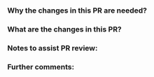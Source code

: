 <!--

Thanks for submitting a PR to OPA!

Before pressing 'Create pull request' please read the checklist below.

* All code changes should be accompanied with tests. If you are not
modifying any tests, just provide a short explanation of why updates
to tests are not necessary. In addition to helping catch bugs, tests
are extremely helpful in providing _context_ that explains how your
changes can be used.

* All changes to public APIs **must** be accompanied with
docs. Examples of public APIs include built-in functions,
config fields, and of course, exported Go types/functions/constants/etc.

* Commit messages should explain _why_ you made the changes, not what
you changed. Use active voice. Keep the subject line under 50
characters or so.

* All commits must be signed off by the author. If you are not
familiar with signing off, see our contributor guide below.

* You have read the project's
  [guidelines on AI tool use](https://www.openpolicyagent.org/docs/contrib-code#ai-guidelines).

For more information on contributing to OPA see our
[Contributing Guide](https://www.openpolicyagent.org/docs/contributing/)
for high-level contributing guidelines and development setup.
(See the [Developer Certificate of Origin](https://www.openpolicyagent.org/docs/contrib-code/#developer-certificate-of-origin)
section for specifics on signing off a commit.)

-->

### Why the changes in this PR are needed?

<!--
Include a short description of WHY the changes were made.
-->

### What are the changes in this PR?

<!--
Include a short description of WHAT changes were made.
-->

### Notes to assist PR review:

<!--
Here you can add information you think will help the reviewer(s).
-->

### Further comments:

<!--
Here you can include links to additional resources related to the changes, discuss your solution, other approaches you considered etc.
-->
